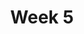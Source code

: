 ---
    title: Week 5 
    weekNumber: 5
    days:
      - date: Date
        events:
          "**Class 9 : RMS**":
          "**9.1**{: .label .label-lecture } RMS Methodology": "
          [**slides**{: .label .label-slides }](/bigdata-2023-sp/resources/ppts/class10/RMS_Methodology.pptx)" 

          "**9.2**{: .label .label-lecture } High Dimensional Data Behaves Stranegely": "
          [**ipynb**{: .label .label-ipynb }]()
          [**quiz**{: .label .label-quiz }](https://canvas.ucsd.edu/courses/45123/quizzes/135423)"
      - date: Date
        events:
          "**Homework 3: India Weather Analysis**": "
          [**HW**{: .label .label-hw }](https://github.com/dsc-courses/bigdata-2023-sp-private/blob/main/notebooks/HW2018/hw4-PCA-India/HW4.ipynb)"
      
      - date: Date
        events:
          "**Class 10 : Decision Trees, Bagging, Random Forest**": 
          "**10.1**{: .label .label-lecture } Decision Trees": " 
          [**slides**{: .label .label-slides }](/bigdata-2023-sp/resources/ppts/class10/Decision_Trees.pptx)"

          "**10.2**{: .label .label-lecture } Ensembles (Change slides- bagging and random forrest)": " 
          [**slides**{: .label .label-slides }](/bigdata-2023-sp/resources/ppts/class10/Ensembles.pptx) 
          [**quiz**{: .label .label-quiz }](https://canvas.ucsd.edu/courses/45123/quizzes/135424)"

---